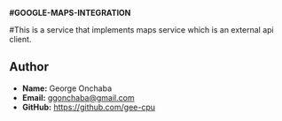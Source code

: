 **#GOOGLE-MAPS-INTEGRATION**


#This is a service that implements maps service which is an external api client.

## Author

- **Name:** George Onchaba
- **Email:** ggonchaba@gmail.com
- **GitHub:** https://github.com/gee-cpu
